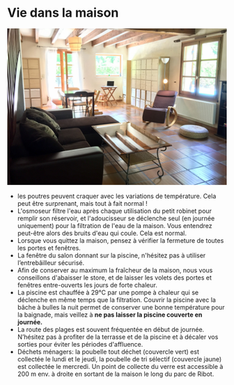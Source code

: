 # Vie dans la maison
![Salon](../img/salon.jpg "le salon")

* les poutres peuvent craquer avec les variations de température. Cela peut être surprenant, mais tout à fait normal !
* L'osmoseur filtre l'eau après chaque utilisation du petit robinet pour remplir son réservoir, et l'adoucisseur se déclenche seul \(en journée uniquement\) pour la filtration de l'eau de la maison. Vous entendrez peut-être alors des bruits d'eau qui coule. Cela est normal.
* Lorsque vous quittez la maison, pensez à vérifier la fermeture de toutes les portes et fenêtres.
* La fenêtre du salon donnant sur la piscine, n'hésitez pas à utiliser l’entrebâilleur sécurisé.
* Afin de conserver au maximum la fraîcheur de la maison, nous vous conseillons d'abaisser le store, et de laisser les volets des portes et fenêtres entre-ouverts les jours de forte chaleur.
* La piscine est chauffée à 29°C par une pompe à chaleur qui se déclenche en même temps que la filtration. Couvrir la piscine avec la bâche à bulles la nuit permet de conserver une bonne température pour la baignade, mais veillez à **ne pas laisser la piscine couverte en journée.**
* La route des plages est souvent fréquentée en début de journée. N’hésitez pas à profiter de la terrasse et de la piscine et à décaler vos sorties pour éviter les périodes d'affluence.
* Déchets ménagers: la poubelle tout déchet \(couvercle vert\) est collectée le lundi et le jeudi, la poubelle de tri sélectif \(couvercle jaune\) est collectée le mercredi. Un point de collecte du verre est accessible à 200 m env. à droite en sortant de la maison le long du parc de Ribot.



